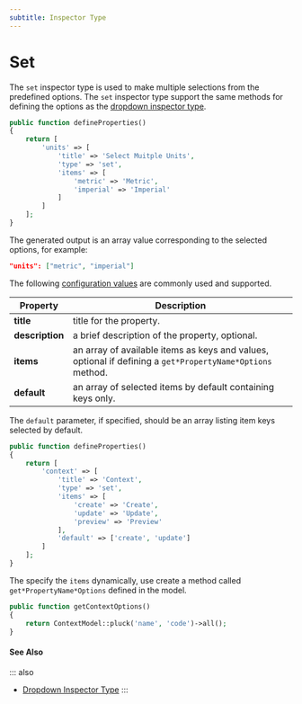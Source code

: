 ```yaml
---
subtitle: Inspector Type
---
```

# Set

The `set` inspector type is used to make multiple selections from the predefined options. The `set` inspector type support the same methods for defining the options as the [dropdown inspector type](./type-dropdown.md).

```php
public function defineProperties()
{
    return [
        'units' => [
            'title' => 'Select Muitple Units',
            'type' => 'set',
            'items' => [
                'metric' => 'Metric',
                'imperial' => 'Imperial'
            ]
        ]
    ];
}
```

The generated output is an array value corresponding to the selected options, for example:

```json
"units": ["metric", "imperial"]
```

The following [configuration values](../inspector-types.md) are commonly used and supported.

Property | Description
------------- | -------------
**title** | title for the property.
**description** | a brief description of the property, optional.
**items** | an array of available items as keys and values, optional if defining a `get*PropertyName*Options` method.
**default** | an array of selected items by default containing keys only.

The `default` parameter, if specified, should be an array listing item keys selected by default.

```php
public function defineProperties()
{
    return [
        'context' => [
            'title' => 'Context',
            'type' => 'set',
            'items' => [
                'create' => 'Create',
                'update' => 'Update',
                'preview' => 'Preview'
            ],
            'default' => ['create', 'update']
        ]
    ];
}
```

The specify the `items` dynamically, use create a method called `get*PropertyName*Options` defined in the model.

```php
public function getContextOptions()
{
    return ContextModel::pluck('name', 'code')->all();
}
```

#### See Also

::: also
* [Dropdown Inspector Type](./type-dropdown.md)
:::
